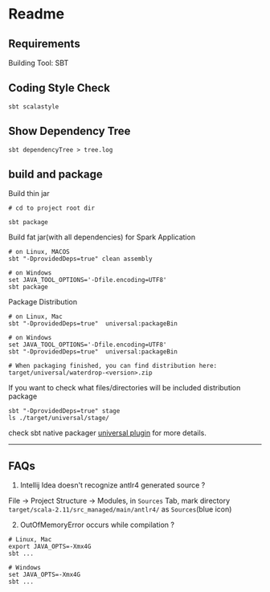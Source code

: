 # Readme

## Requirements

Building Tool: SBT

## Coding Style Check

```
sbt scalastyle
```
## Show Dependency Tree

```
sbt dependencyTree > tree.log
```

## build and package

Build thin jar

```
# cd to project root dir

sbt package
```

Build fat jar(with all dependencies) for Spark Application

```
# on Linux, MACOS
sbt "-DprovidedDeps=true" clean assembly

# on Windows
set JAVA_TOOL_OPTIONS='-Dfile.encoding=UTF8'
sbt package
```

Package Distribution

```
# on Linux, Mac
sbt "-DprovidedDeps=true"  universal:packageBin

# on Windows
set JAVA_TOOL_OPTIONS='-Dfile.encoding=UTF8'
sbt "-DprovidedDeps=true"  universal:packageBin

# When packaging finished, you can find distribution here:
target/universal/waterdrop-<version>.zip
```

If you want to check what files/directories will be included distribution package

```
sbt "-DprovidedDeps=true" stage
ls ./target/universal/stage/
```

check sbt native packager [universal plugin](http://www.scala-sbt.org/sbt-native-packager/formats/universal.html#universal-plugin) for more details.

---

## FAQs

1. Intellij Idea doesn't recognize antlr4 generated source ?

File -> Project Structure -> Modules, in `Sources` Tab, 
mark directory `target/scala-2.11/src_managed/main/antlr4/` as `Sources`(blue icon)

2. OutOfMemoryError occurs while compilation ?

```
# Linux, Mac
export JAVA_OPTS=-Xmx4G
sbt ...

# Windows
set JAVA_OPTS=-Xmx4G
sbt ...
```
